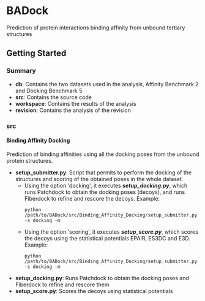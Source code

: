 # BADock

Prediction of protein interactions binding affinity from unbound tertiary structures

## Getting Started

### Summary

* **db**: Contains the two datasets used in the analysis, Affinity Benchmark 2 and Docking Benchmark 5
* **src**: Contains the source code
* **workspace**: Contains the results of the analysis
* **revision**: Contains the analysis of the revision

### src

#### Binding Affinity Docking

Prediction of binding affinities using all the docking poses from the unbound protein structures.

* **setup_submitter.py**: Script that permits to perform the docking of the structures and scoring of the obtained poses in the whole dataset.<br />
  * Using the option 'docking', it executes ***setup_docking.py***, which runs Patchdock to obtain the docking poses (decoys), and runs Fiberdock to refine and rescore the decoys. Example:
    ```
    python /path/to/BADock/src/Binding_Affinity_Docking/setup_submitter.py -s docking -m
    ```
  * Using the option 'scoring', it executes ***setup_score.py***, which scores the decoys using the statistical potentials EPAIR, ES3DC and E3D. Example:
    ```
    python /path/to/BADock/src/Binding_Affinity_Docking/setup_submitter.py -s docking -m
    ```
* **setup_docking.py**: Runs Patchdock to obtain the docking poses and Fiberdock to refine and rescore them
* **setup_score.py**: Scores the decoys using statistical potentials

